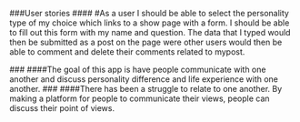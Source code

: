 ###User stories
####<Role>
#As a user I should be able to select the personality type of my choice which links to a show page with a form. I should be able to fill out this form with my name and question. The data that I typed would then be submitted as a post on the page were other users would then be able to comment and delete their comments related to mypost.


###<Goal>
####The goal of this app is have people communicate with one another and discuss personality difference and life experience with one another.
###<Reason>
####There has been a struggle to relate to one another. By making a platform for people to communicate their views, people can discuss their point of views.
